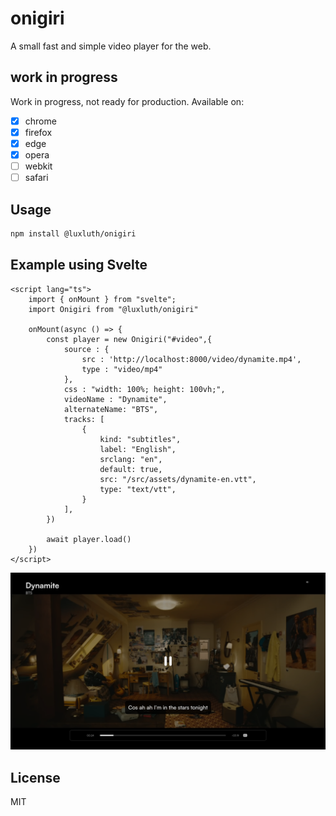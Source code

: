# onigiri

A small fast and simple video player for the web.

## work in progress

Work in progress, not ready for production.
Available on:

- [X] chrome
- [X] firefox
- [X] edge
- [X] opera
- [ ] webkit
- [ ] safari

## Usage

```bash
npm install @luxluth/onigiri

```

## Example using Svelte

```svelte
<script lang="ts">
    import { onMount } from "svelte";
    import Onigiri from "@luxluth/onigiri"

    onMount(async () => {
        const player = new Onigiri("#video",{
            source : {
                src : 'http://localhost:8000/video/dynamite.mp4',
                type : "video/mp4"
            },
            css : "width: 100%; height: 100vh;",
            videoName : "Dynamite",
            alternateName: "BTS",
            tracks: [
                {
                    kind: "subtitles",
                    label: "English",
                    srclang: "en",
                    default: true,
                    src: "/src/assets/dynamite-en.vtt",
                    type: "text/vtt",
                }
            ],
        })

        await player.load()
    })
</script>
```

![example](https://raw.githubusercontent.com/luxluth/onigiri/main/assets/exemple4.png)

## License

MIT
